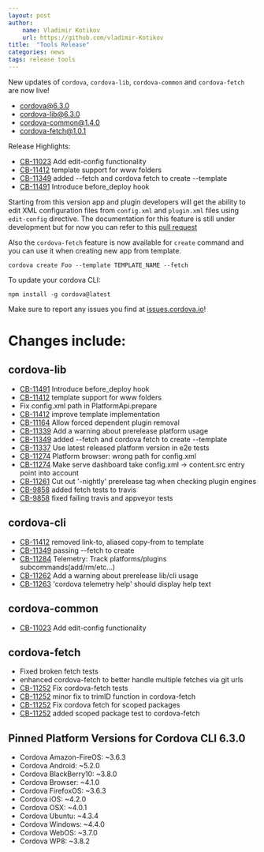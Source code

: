 ```yaml
---
layout: post
author:
    name: Vladimir Kotikov
    url: https://github.com/vladimir-Kotikov
title:  "Tools Release"
categories: news
tags: release tools
---
```


New updates of `cordova`, `cordova-lib`, `cordova-common` and `cordova-fetch` are now live!

* [cordova@6.3.0](https://www.npmjs.org/package/cordova)
* [cordova-lib@6.3.0](https://www.npmjs.org/package/cordova-lib)
* [cordova-common@1.4.0](https://www.npmjs.org/package/cordova-lib)
* [cordova-fetch@1.0.1](https://www.npmjs.org/package/cordova-lib)

Release Highlights:

* [CB-11023](https://issues.apache.org/jira/browse/CB-11023) Add edit-config functionality
* [CB-11412](https://issues.apache.org/jira/browse/CB-11412) template support for www folders
* [CB-11349](https://issues.apache.org/jira/browse/CB-11349) added --fetch and cordova fetch to create --template
* [CB-11491](https://issues.apache.org/jira/browse/CB-11491) Introduce before_deploy hook

Starting from this version app and plugin developers will get the ability to edit XML configuration files from `config.xml` and
`plugin.xml` files using `edit-config` directive. The documentation for this feature is still under development but for now you can refer to this
[pull request](https://github.com/apache/cordova-docs/pull/614/files?short_path=05fc570#diff-05fc570968adb1e99e14d627e082f7ea)

Also the `cordova-fetch` feature is now available for `create` command and you can use it when creating new app from template.

    cordova create Foo --template TEMPLATE_NAME --fetch

To update your cordova CLI:

    npm install -g cordova@latest

Make sure to report any issues you find at [issues.cordova.io](http://issues.cordova.io/)!

<!--more-->
# Changes include:

## cordova-lib

* [CB-11491](https://issues.apache.org/jira/browse/CB-11491) Introduce before_deploy hook
* [CB-11412](https://issues.apache.org/jira/browse/CB-11412) template support for www folders
* Fix config.xml path in PlatformApi.prepare
* [CB-11412](https://issues.apache.org/jira/browse/CB-11412) improve template implementation
* [CB-11164](https://issues.apache.org/jira/browse/CB-11164) Allow forced dependent plugin removal
* [CB-11339](https://issues.apache.org/jira/browse/CB-11339) Add a warning about prerelease platform usage
* [CB-11349](https://issues.apache.org/jira/browse/CB-11349) added --fetch and cordova fetch to create --template
* [CB-11337](https://issues.apache.org/jira/browse/CB-11337) Use latest released platform version in e2e tests
* [CB-11274](https://issues.apache.org/jira/browse/CB-11274) Platform browser: wrong path for config.xml
* [CB-11274](https://issues.apache.org/jira/browse/CB-11274) Make serve dashboard take config.xml -> content.src entry point into account
* [CB-11261](https://issues.apache.org/jira/browse/CB-11261) Cut out '-nightly' prerelease tag when checking plugin engines
* [CB-9858](https://issues.apache.org/jira/browse/CB-9858) added fetch tests to travis
* [CB-9858](https://issues.apache.org/jira/browse/CB-9858) fixed failing travis and appveyor tests

## cordova-cli

* [CB-11412](https://issues.apache.org/jira/browse/CB-11412) removed link-to, aliased copy-from to template
* [CB-11349](https://issues.apache.org/jira/browse/CB-11349) passing --fetch to create
* [CB-11284](https://issues.apache.org/jira/browse/CB-11284) Telemetry: Track platforms/plugins subcommands(add/rm/etc...)
* [CB-11262](https://issues.apache.org/jira/browse/CB-11262) Add a warning about prerelease lib/cli usage
* [CB-11263](https://issues.apache.org/jira/browse/CB-11263) 'cordova telemetry help' should display help text

## cordova-common

* [CB-11023](https://issues.apache.org/jira/browse/CB-11023) Add edit-config functionality

## cordova-fetch

* Fixed broken fetch tests
* enhanced cordova-fetch to better handle multiple fetches via git urls
* [CB-11252](https://issues.apache.org/jira/browse/CB-11252) Fix cordova-fetch tests
* [CB-11252](https://issues.apache.org/jira/browse/CB-11252) minor fix to trimID function in cordova-fetch
* [CB-11252](https://issues.apache.org/jira/browse/CB-11252) Fix cordova fetch for scoped packages
* [CB-11252](https://issues.apache.org/jira/browse/CB-11252) added scoped package test to cordova-fetch

## Pinned Platform Versions for **Cordova CLI 6.3.0**

* Cordova Amazon-FireOS: ~3.6.3
* Cordova Android: ~5.2.0
* Cordova BlackBerry10: ~3.8.0
* Cordova Browser: ~4.1.0
* Cordova FirefoxOS: ~3.6.3
* Cordova iOS: ~4.2.0
* Cordova OSX: ~4.0.1
* Cordova Ubuntu: ~4.3.4
* Cordova Windows: ~4.4.0
* Cordova WebOS: ~3.7.0
* Cordova WP8: ~3.8.2
